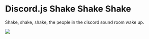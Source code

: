 # Discord.js Shake Shake Shake
Shake, shake, shake, the people in the discord sound room wake up.



<img src="https://komarev.com/ghpvc/?username=SycerNetwork1&color=blueviolet&label=Discord.js Shake Shake Shake" align="left">
